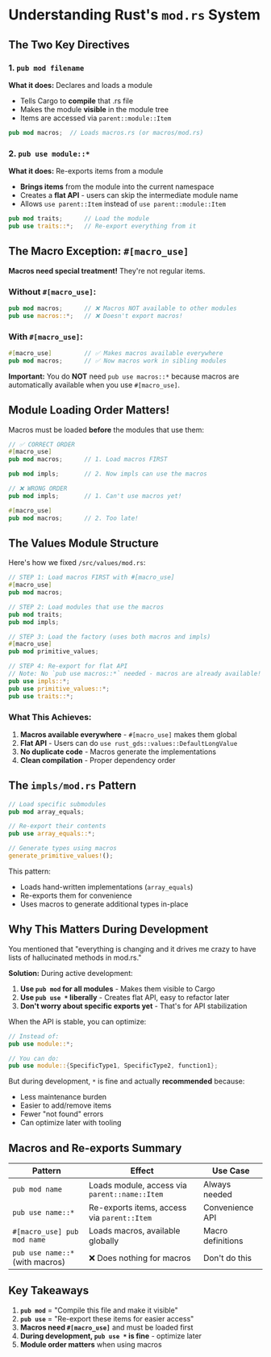 # Understanding Rust's `mod.rs` System

## The Two Key Directives

### 1. `pub mod filename`

**What it does:** Declares and loads a module

- Tells Cargo to **compile** that .rs file
- Makes the module **visible** in the module tree
- Items are accessed via `parent::module::Item`

```rust
pub mod macros;  // Loads macros.rs (or macros/mod.rs)
```

### 2. `pub use module::*`

**What it does:** Re-exports items from a module

- **Brings items** from the module into the current namespace
- Creates a **flat API** - users can skip the intermediate module name
- Allows `use parent::Item` instead of `use parent::module::Item`

```rust
pub mod traits;      // Load the module
pub use traits::*;   // Re-export everything from it
```

## The Macro Exception: `#[macro_use]`

**Macros need special treatment!** They're not regular items.

### Without `#[macro_use]`:

```rust
pub mod macros;      // ❌ Macros NOT available to other modules
pub use macros::*;   // ❌ Doesn't export macros!
```

### With `#[macro_use]`:

```rust
#[macro_use]         // ✅ Makes macros available everywhere
pub mod macros;      // ✅ Now macros work in sibling modules
```

**Important:** You do **NOT** need `pub use macros::*` because macros are automatically available when you use `#[macro_use]`.

## Module Loading Order Matters!

Macros must be loaded **before** the modules that use them:

```rust
// ✅ CORRECT ORDER
#[macro_use]
pub mod macros;      // 1. Load macros FIRST

pub mod impls;       // 2. Now impls can use the macros
```

```rust
// ❌ WRONG ORDER
pub mod impls;       // 1. Can't use macros yet!

#[macro_use]
pub mod macros;      // 2. Too late!
```

## The Values Module Structure

Here's how we fixed `/src/values/mod.rs`:

```rust
// STEP 1: Load macros FIRST with #[macro_use]
#[macro_use]
pub mod macros;

// STEP 2: Load modules that use the macros
pub mod traits;
pub mod impls;

// STEP 3: Load the factory (uses both macros and impls)
#[macro_use]
pub mod primitive_values;

// STEP 4: Re-export for flat API
// Note: No `pub use macros::*` needed - macros are already available!
pub use impls::*;
pub use primitive_values::*;
pub use traits::*;
```

### What This Achieves:

1. **Macros available everywhere** - `#[macro_use]` makes them global
2. **Flat API** - Users can do `use rust_gds::values::DefaultLongValue`
3. **No duplicate code** - Macros generate the implementations
4. **Clean compilation** - Proper dependency order

## The `impls/mod.rs` Pattern

```rust
// Load specific submodules
pub mod array_equals;

// Re-export their contents
pub use array_equals::*;

// Generate types using macros
generate_primitive_values!();
```

This pattern:

- Loads hand-written implementations (`array_equals`)
- Re-exports them for convenience
- Uses macros to generate additional types in-place

## Why This Matters During Development

You mentioned that "everything is changing and it drives me crazy to have lists of hallucinated methods in mod.rs."

**Solution:** During active development:

1. **Use `pub mod` for all modules** - Makes them visible to Cargo
2. **Use `pub use *` liberally** - Creates flat API, easy to refactor later
3. **Don't worry about specific exports yet** - That's for API stabilization

When the API is stable, you can optimize:

```rust
// Instead of:
pub use module::*;

// You can do:
pub use module::{SpecificType1, SpecificType2, function1};
```

But during development, `*` is fine and actually **recommended** because:

- Less maintenance burden
- Easier to add/remove items
- Fewer "not found" errors
- Can optimize later with tooling

## Macros and Re-exports Summary

| Pattern                         | Effect                                        | Use Case          |
| ------------------------------- | --------------------------------------------- | ----------------- |
| `pub mod name`                  | Loads module, access via `parent::name::Item` | Always needed     |
| `pub use name::*`               | Re-exports items, access via `parent::Item`   | Convenience API   |
| `#[macro_use] pub mod name`     | Loads macros, available globally              | Macro definitions |
| `pub use name::*` (with macros) | ❌ Does nothing for macros                    | Don't do this     |

## Key Takeaways

1. **`pub mod`** = "Compile this file and make it visible"
2. **`pub use`** = "Re-export these items for easier access"
3. **Macros need `#[macro_use]`** and must be loaded first
4. **During development, `pub use *` is fine** - optimize later
5. **Module order matters** when using macros
